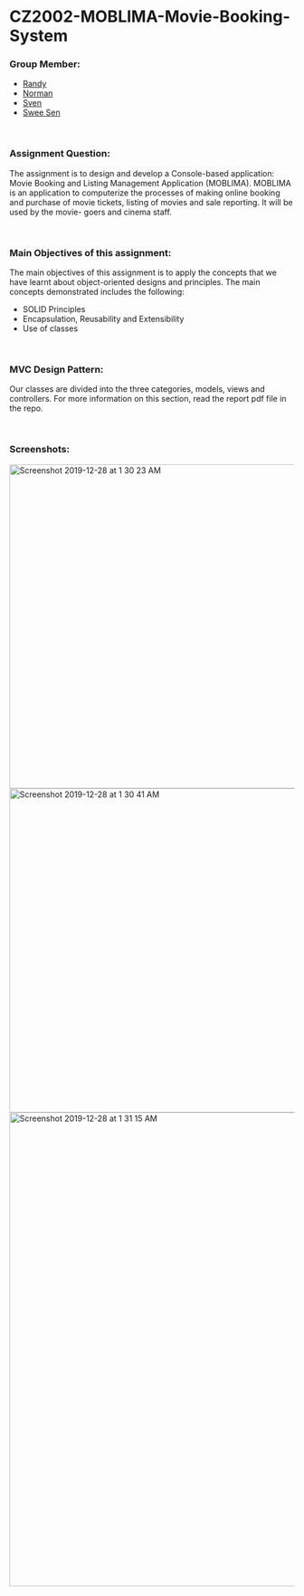 # CZ2002-MOBLIMA-Movie-Booking-System

### Group Member: 

* [Randy](https://github.com/randynyl)
* [Norman](https://github.com/normanfung)
* [Sven](https://github.com/imistyfied)
* [Swee Sen](https://github.com/sweesenkoh)

</br>

### Assignment Question:

The assignment is to design and develop a Console-based application: Movie Booking and Listing Management Application (MOBLIMA). MOBLIMA is an application to computerize the processes of making online booking and purchase of movie tickets, listing of movies and sale reporting. It will be used by the movie- goers and cinema staff.

</br>

### Main Objectives of this assignment:

The main objectives of this assignment is to apply the concepts that we have learnt about object-oriented designs and principles. The main concepts demonstrated includes the following: 

* SOLID Principles
* Encapsulation, Reusability and Extensibility 
* Use of classes 


</br>


### MVC Design Pattern:

Our classes are divided into the three categories, models, views and controllers. For more information on this section, read the report pdf file in the repo. 

</br>

### Screenshots: 
<img width="573" alt="Screenshot 2019-12-28 at 1 30 23 AM" src="https://user-images.githubusercontent.com/48687942/71526459-03e96900-2912-11ea-8f84-6fd3af79263d.png">
<img width="573" alt="Screenshot 2019-12-28 at 1 30 41 AM" src="https://user-images.githubusercontent.com/48687942/71526474-1663a280-2912-11ea-9694-763a6ad053c7.png">
<img width="838" alt="Screenshot 2019-12-28 at 1 31 15 AM" src="https://user-images.githubusercontent.com/48687942/71526493-2aa79f80-2912-11ea-8485-4234a6b91a69.png">
